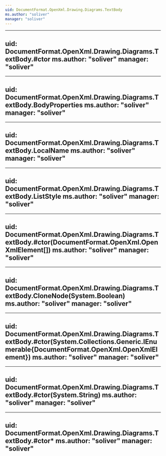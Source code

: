 ```yaml
---
uid: DocumentFormat.OpenXml.Drawing.Diagrams.TextBody
ms.author: "soliver"
manager: "soliver"
---
```


---
uid: DocumentFormat.OpenXml.Drawing.Diagrams.TextBody.#ctor
ms.author: "soliver"
manager: "soliver"
---

---
uid: DocumentFormat.OpenXml.Drawing.Diagrams.TextBody.BodyProperties
ms.author: "soliver"
manager: "soliver"
---

---
uid: DocumentFormat.OpenXml.Drawing.Diagrams.TextBody.LocalName
ms.author: "soliver"
manager: "soliver"
---

---
uid: DocumentFormat.OpenXml.Drawing.Diagrams.TextBody.ListStyle
ms.author: "soliver"
manager: "soliver"
---

---
uid: DocumentFormat.OpenXml.Drawing.Diagrams.TextBody.#ctor(DocumentFormat.OpenXml.OpenXmlElement[])
ms.author: "soliver"
manager: "soliver"
---

---
uid: DocumentFormat.OpenXml.Drawing.Diagrams.TextBody.CloneNode(System.Boolean)
ms.author: "soliver"
manager: "soliver"
---

---
uid: DocumentFormat.OpenXml.Drawing.Diagrams.TextBody.#ctor(System.Collections.Generic.IEnumerable{DocumentFormat.OpenXml.OpenXmlElement})
ms.author: "soliver"
manager: "soliver"
---

---
uid: DocumentFormat.OpenXml.Drawing.Diagrams.TextBody.#ctor(System.String)
ms.author: "soliver"
manager: "soliver"
---

---
uid: DocumentFormat.OpenXml.Drawing.Diagrams.TextBody.#ctor*
ms.author: "soliver"
manager: "soliver"
---
